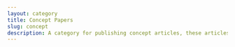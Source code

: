 ```yaml
---
layout: category
title: Concept Papers
slug: concept
description: A category for publishing concept articles, these articles need not be professional, comprehensive or even correct. People will critique your idea, and point out flaws in your theory, which you can rectify in subsequent papers
---
```

